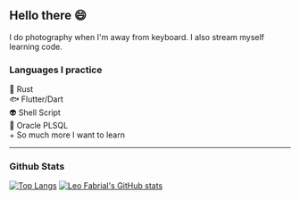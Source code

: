 ## Hello there :smile:

I do photography when I'm away from keyboard. I also stream myself learning code.

### Languages I practice
🦀 Rust\
🐟 Flutter/Dart\
👽 Shell Script\
🐙 Oracle PLSQL\
\+ So much more I want to learn

<!-- [![Rust Study](https://github-readme-stats.vercel.app/api/pin/?username=leofabrial&repo=rust_study&theme=dracula)](https://github.com/leofabrial/rust_study)\ -->
---

### Github Stats
[![Top Langs](https://github-readme-stats.vercel.app/api/top-langs/?username=leofabrial&theme=dracula)](https://github.com/leofabrial)
[![Leo Fabrial's GitHub stats](https://github-readme-stats.vercel.app/api?username=leofabrial&show_icons=true&theme=dracula)](https://github.com/leofabrial) 